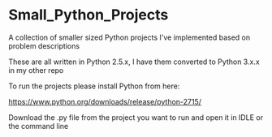 # Small_Python_Projects
A collection of smaller sized Python projects I've implemented based on problem descriptions

These are all written in Python 2.5.x, I have them converted to Python 3.x.x in my other repo

To run the projects please install Python from here:

https://www.python.org/downloads/release/python-2715/

Download the .py file from the project you want to run and open it in IDLE or the command line
